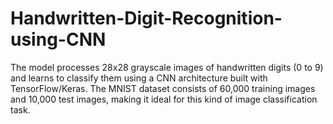 # Handwritten-Digit-Recognition-using-CNN
The model processes 28x28 grayscale images of handwritten digits (0 to 9) and learns to classify them using a CNN architecture built with TensorFlow/Keras. The MNIST dataset consists of 60,000 training images and 10,000 test images, making it ideal for this kind of image classification task.
